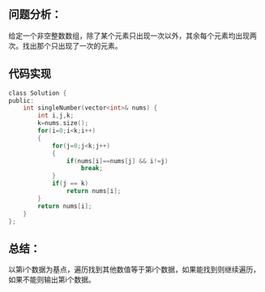 ## 问题分析： 
给定一个非空整数数组，除了某个元素只出现一次以外，其余每个元素均出现两次。找出那个只出现了一次的元素。


## 代码实现
```c
class Solution {
public:
    int singleNumber(vector<int>& nums) {
        int i,j,k;
        k=nums.size();
        for(i=0;i<k;i++)
        {
            for(j=0;j<k;j++)
            {
                if(nums[i]==nums[j] && i!=j)
                    break;
            }
            if(j == k)
                return nums[i];
        }
        return nums[i];
    }
};
```
## 总结：
以第i个数据为基点，遍历找到其他数值等于第i个数据，如果能找到则继续遍历，如果不能则输出第i个数据。